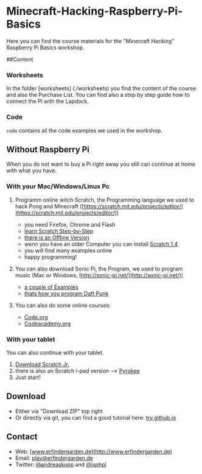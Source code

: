 # Minecraft-Hacking-Raspberry-Pi-Basics

Here you can find the course materials for the "Minecraft Hacking" Raspberry Pi Basics workshop.



##Content

### Worksheets

In the folder [worksheets] (./worksheets) you find the  content of the course and also the Purchase List. You can find also a step by step guide how to connect the Pi with the Lapdock.

### Code

`code` contains all the code examples we used in the workshop.

## Without Raspberry Pi

When you do not want to buy a Pi right away you still can continue at home with what you have. 

### With your Mac/Windows/Linux Pc

1. Programm online witch Scratch, the Programming language we used to hack Pong and Minecraft ([https://scratch.mit.edu/projects/editor/](https://scratch.mit.edu/projects/editor/))
	* you need Firefox, Chrome and Flash
	* [learn Scratch Step-by-Step](https://scratch.mit.edu/projects/editor/?tip_bar=getStarted)
	* [there is an Offline Version](https://scratch.mit.edu/scratch2download/)
	* wenn you have an older Computer you can install  [Scratch 1.4](https://scratch.mit.edu/scratch_1.4/) 
	* you will find many examples online
	* happy programming!


2. You can also download Sonic Pi, the Program, we used to program music (Mac or Windows, [http://sonic-pi.net/](http://sonic-pi.net/))
	* [a couple of Examples ](http://sonic-pi.net/)
	* [thats how you program Daft Punk](https://aimxhaisse.com/aerodynamic-everything-en.html) 

3. You can also do some online courses:

	* [Code.org](https://code.org/)
	* [Codeacademy.org](https://www.codecademy.com/)

### With your tablet

You can also continue with your tablet. 

1. [Download Scratch Jr.](http://www.scratchjr.org/)
2. there is also an Scratch i-pad version --> [Pyrokee](https://itunes.apple.com/us/app/pyonkee/id905012686?mt=8)
3. Just start!


## Download

* Either via "Download ZIP" top right
* Or directly via git, you can find a good tutorial here: [try.github.io](https://try.github.io)


## Contact

* Web: [www.erfindergarden.de](http://www.erfindergarden.de)
* Email: [play@erfindergarden.de](mailto:play@erfindergarden.de)
* Twitter: [@andreaskopp](https://twitter.com/andreaskopp) and [@jsphpl](https://twitter.com/jsphpl)